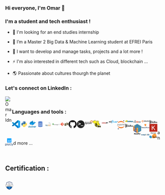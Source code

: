 ### **Hi everyone, I'm Omar** 👋 

### **I'm a student and tech enthusiast !**

- 🔭 I'm looking for an end studies internship
  
- 🌱 I’m a Master 2 Big Data & Machine Learning student at EFREI Paris
  
- 🥅 I want to develop and manage tasks, projects and a lot more !
  
- ⚡ I'm also interested in different tech such as Cloud, blockchain ...
  
- 🌎 Passionate about cultures thourgh the planet

### **Let's connect on LinkedIn** :

[<img align="left" alt="Omar ldn" width="22px" src="https://cdn.jsdelivr.net/npm/simple-icons@v3/icons/linkedin.svg" />][linkedin]
<br/>

### **Languages and tools** :

<img align="left" alt="Visual Studio Code" width="26px" src="https://raw.githubusercontent.com/github/explore/80688e429a7d4ef2fca1e82350fe8e3517d3494d/topics/visual-studio-code/visual-studio-code.png" />
<img align="left" alt="Python" width="26px" src="https://raw.githubusercontent.com/github/explore/80688e429a7d4ef2fca1e82350fe8e3517d3494d/topics/python/python.png">
<img align="left" alt="Docker" width="26px" src="https://raw.githubusercontent.com/github/explore/80688e429a7d4ef2fca1e82350fe8e3517d3494d/topics/docker/docker.png" />
<img align="left" alt="SQL" width="26px" src="https://raw.githubusercontent.com/github/explore/80688e429a7d4ef2fca1e82350fe8e3517d3494d/topics/sql/sql.png" />
<img align="left" alt="MySQL" width="26px" src="https://raw.githubusercontent.com/github/explore/80688e429a7d4ef2fca1e82350fe8e3517d3494d/topics/mysql/mysql.png" />
<img align="left" alt="MongoDB" width="26px" src="https://raw.githubusercontent.com/github/explore/80688e429a7d4ef2fca1e82350fe8e3517d3494d/topics/mongodb/mongodb.png" />
<img align="left" alt="Git" width="26px" src="https://raw.githubusercontent.com/github/explore/80688e429a7d4ef2fca1e82350fe8e3517d3494d/topics/git/git.png" />
<img align="left" alt="GitHub" width="26px" src="https://raw.githubusercontent.com/github/explore/78df643247d429f6cc873026c0622819ad797942/topics/github/github.png" />
<img align="left" alt="Terminal" width="26px" src="https://raw.githubusercontent.com/github/explore/80688e429a7d4ef2fca1e82350fe8e3517d3494d/topics/terminal/terminal.png" />
<img align="left" alt="Spark" width="26px" src="https://github.com/Ouuumar/Ouuumar/blob/main/images/spark-logo-trademark.png" />
<img align="left" alt="Hive" width="26px" src="https://github.com/Ouuumar/Ouuumar/blob/main/images/hive.png" />
<img align="left" alt="Hbase" width="26px" src="https://github.com/Ouuumar/Ouuumar/blob/main/images/hbase.png" />
<img align="left" alt="Mlflow" width="26px" src="https://github.com/Ouuumar/Ouuumar/blob/main/images/mlflow.png" />
<img align="left" alt="Jupyter" width="26px" src="https://github.com/Ouuumar/Ouuumar/blob/main/images/Jupyter_logo.png" />
<img align="left" alt="Hadoop" width="26px" src="https://github.com/Ouuumar/Ouuumar/blob/main/images/hadoop.png" />
<img align="left" alt="explAIner" width="26px" src="https://github.com/Ouuumar/Ouuumar/blob/main/images/xai.png" />
<img align="left" alt="Ubuntu" width="26px" src="https://github.com/Ouuumar/Ouuumar/blob/main/images/ubuntu.png" />
<img align="left" alt="Kafka" width="26px" src="https://github.com/Ouuumar/Ouuumar/blob/main/images/kafka.png" />
<img align="left" alt="Pandas" width="26px" src="https://github.com/Ouuumar/Ouuumar/blob/main/images/kafka.png" />
<img align="left" alt="Numpy" width="26px" src="https://github.com/Ouuumar/Ouuumar/blob/main/images/numpy.png" />
<img align="left" alt="Tensorflow" width="26px" src="https://github.com/Ouuumar/Ouuumar/blob/main/images/tensorflow.png" />
<img align="left" alt="Keras" width="26px" src="https://github.com/Ouuumar/Ouuumar/blob/main/images/keras.png" />
<img align="left" alt="Matplotlib" width="26px" src="https://github.com/Ouuumar/Ouuumar/blob/main/images/matplotlib_logo.png" />
<img align="left" alt="Sklearn" width="26px" src="https://github.com/Ouuumar/Ouuumar/blob/main/images/sklearn.png" />
<img align="left" alt="Plotly" width="26px" src="https://github.com/Ouuumar/Ouuumar/blob/main/images/plotly.png" />





<br/>
<p> and more ... <p>
<br/>

## **Certification** : 

<img align="left" alt="Azure900" width="26px" src="https://github.com/Ouuumar/Ouuumar/blob/main/images/az900.png"
/>
---

[linkedin]: https://www.linkedin.com/in/omar-allouache/
